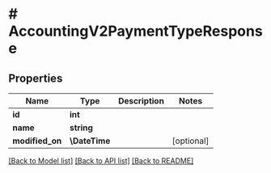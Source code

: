 # # AccountingV2PaymentTypeResponse

## Properties

Name | Type | Description | Notes
------------ | ------------- | ------------- | -------------
**id** | **int** |  |
**name** | **string** |  |
**modified_on** | **\DateTime** |  | [optional]

[[Back to Model list]](../../README.md#models) [[Back to API list]](../../README.md#endpoints) [[Back to README]](../../README.md)
